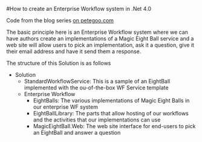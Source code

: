 #How to create an Enterprise Workflow system in .Net 4.0Code from the blog series[on petegoo.com](http://blog.petegoo.com/index.php/tag/enterprise-workflow/)The basic principle here is an Enterprise Workflow system where we can have authors create an implementations of aMagic Eight Ball service and a web site will allow users to pick an implementation, ask it a question, give it theiremail address and have it send them a response.The structure of this Solution is as follows- Solution  - StandardWorkflowService: This is a sample of an EightBall implemented with the ou-of-the-box WF Service template  - Enterprise Workflow    - EightBalls: The various implementations of Magic Eight Balls in our enterprise WF system	- EightBallLibrary: The parts that allow hosting of our workflows and the activities that our implementations can use	- MagicEightBall.Web: The web site interface for end-users to pick an EightBall and answer a question